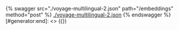 [#generator:start]: <> ({ "template": "openapi" })
{% swagger src="./voyage-multilingual-2.json" path="/embeddings" method="post" %}
[./voyage-multilingual-2.json](./voyage-multilingual-2.json)
{% endswagger %}
[#generator:end]: <> ({})